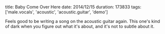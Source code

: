 title: Baby Come Over Here
date: 2014/12/15
duration: 173833
tags: ['male.vocals', 'acoustic', 'acoustic.guitar', 'demo']

Feels good to be writing a song on the acoustic guitar again. This one's kind of dark when you figure out what it's about, and it's not to subtle about it.
